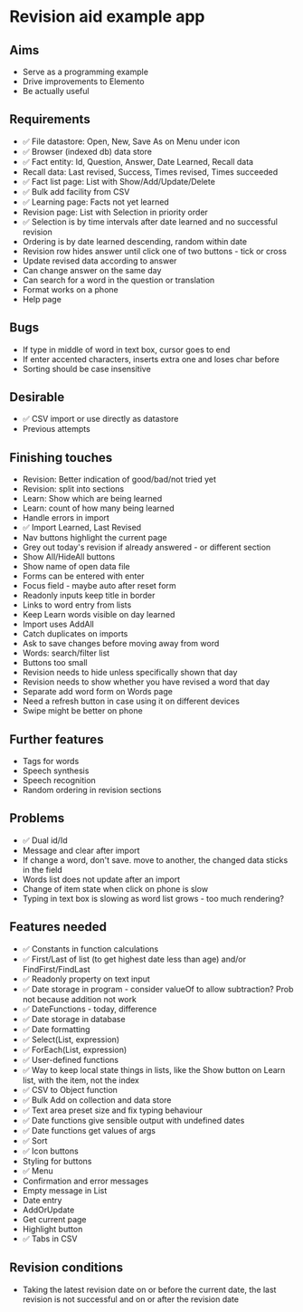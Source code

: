 Revision aid example app
========================

Aims
----

- Serve as a programming example
- Drive improvements to Elemento
- Be actually useful

Requirements
------------

- ✅ File datastore: Open, New, Save As on Menu under icon
- ✅ Browser (indexed db) data store
- ✅ Fact entity: Id, Question, Answer, Date Learned, Recall data
- Recall data: Last revised, Success, Times revised, Times succeeded
- ✅ Fact list page: List with Show/Add/Update/Delete
- ✅ Bulk add facility from CSV
- ✅ Learning page: Facts not yet learned
- Revision page: List with Selection in priority order
- ✅ Selection is by time intervals after date learned and no successful revision
- Ordering is by date learned descending, random within date
- Revision row hides answer until click one of two buttons - tick or cross
- Update revised data according to answer
- Can change answer on the same day
- Can search for a word in the question or translation
- Format works on a phone
- Help page

Bugs
----

- If type in middle of word in text box, cursor goes to end
- If enter accented characters, inserts extra one and loses char before
- Sorting should be case insensitive


Desirable
---------

- ✅ CSV import or use directly as datastore
- Previous attempts

Finishing touches
-----------------

- Revision: Better indication of good/bad/not tried yet
- Revision: split into sections
- Learn: Show which are being learned
- Learn: count of how many being learned
- Handle errors in import
- ✅ Import Learned, Last Revised
- Nav buttons highlight the current page
- Grey out today's revision if already answered - or different section
- Show All/HideAll buttons
- Show name of open data file
- Forms can be entered with enter
- Focus field - maybe auto after reset form
- Readonly inputs keep title in border
- Links to word entry from lists
- Keep Learn words visible on day learned
- Import uses AddAll
- Catch duplicates on imports
- Ask to save changes before moving away from word
- Words: search/filter list
- Buttons too small
- Revision needs to hide unless specifically shown that day
- Revision needs to show whether you have revised a word that day
- Separate add word form on Words page
- Need a refresh button in case using it on different devices
- Swipe might be better on phone


Further features
----------------

- Tags for words
- Speech synthesis
- Speech recognition
- Random ordering in revision sections

Problems
--------

- ✅ Dual id/Id
- Message and clear after import
- If change a word, don't save. move to another, the changed data sticks in the field
- Words list does not update after an import
- Change of item state when click on phone is slow
- Typing in text box is slowing as word list grows - too much rendering?

Features needed
---------------

- ✅ Constants in function calculations
- ✅ First/Last of list (to get highest date less than age) and/or FindFirst/FindLast
- ✅ Readonly property on text input
- ✅ Date storage in program - consider valueOf to allow subtraction? Prob not because addition not work
- ✅ DateFunctions - today, difference
- ✅ Date storage in database
- ✅ Date formatting
- ✅ Select(List, expression)
- ✅ ForEach(List, expression)
- ✅ User-defined functions
- ✅ Way to keep local state things in lists, like the Show button on Learn list, with the item, not the index
- ✅ CSV to Object function
- ✅ Bulk Add on collection and data store
- ✅ Text area preset size and fix typing behaviour
- ✅ Date functions give sensible output with undefined dates
- ✅ Date functions get values of args
- ✅ Sort
- ✅ Icon buttons
- Styling for buttons
- ✅ Menu
- Confirmation and error messages
- Empty message in List
- Date entry
- AddOrUpdate
- Get current page
- Highlight button
- ✅ Tabs in CSV

Revision conditions
-------------------

- Taking the latest revision date on or before the current date, the last revision is not successful and on or after the revision date  
